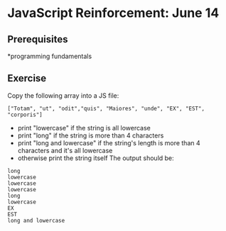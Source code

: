 # JavaScript Reinforcement: June 14
## Prerequisites
*programming fundamentals
## Exercise
Copy the following array into a JS file:
```
["Totam", "ut", "odit","quis", "Maiores", "unde", "EX", "EST", "corporis"]
```
* print "lowercase" if the string is all lowercase
* print "long" if the string is more than 4 characters
* print "long and lowercase" if the string's length is more than 4 characters and it's all lowercase
* otherwise print the string itself
The output should be:
```
long
lowercase
lowercase
lowercase
long
lowercase
EX
EST
long and lowercase
```